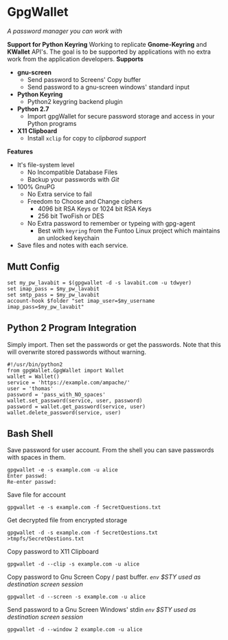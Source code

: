 GpgWallet
==========
*A password manager you can work with*


**Support for Python Keyring** Working to replicate **Gnome-Keyring** and **KWallet** API's. The goal is to be supported by applications with no extra work from the application developers.
**Supports**
  - **gnu-screen**
    - Send password to Screens' Copy buffer
    - Send password to a gnu-screen windows' standard input
  - **Python Keyring**
    - Python2 keygring backend plugin
  - **Python 2.7**
    - Import gpgWallet for secure password storage and access in your Python programs
  - **X11 Clipboard**
    - Install `xclip` for copy to *clipbarod support*

**Features**
- It's file-system level
  - No Incompatible Database Files
  - Backup your passwords with _Git_
- 100% GnuPG
  - No Extra service to fail
  - Freedom to Choose and Change ciphers
    - 4096 bit RSA Keys or 1024 bit RSA Keys
    - 256 bit TwoFish or DES
  - No Extra password to remember or typeing with gpg-agent
    - Best with `keyring` from the Funtoo Linux project which maintains an unlocked keychain
- Save files and notes with each service.


Mutt Config
-----------


    set my_pw_lavabit = $(gpgwallet -d -s lavabit.com -u tdwyer)
    set imap_pass = $my_pw_lavabit
    set smtp_pass = $my_pw_lavabit
    account-hook $folder "set imap_user=$my_username imap_pass=$my_pw_lavabit"


Python 2 Program Integration
----------------------------


Simply import. Then set the passwords or get the passwords. Note that this will overwrite stored passwords without warning.

    #!/usr/bin/python2
    from gpgWallet.GpgWallet import Wallet
    wallet = Wallet()
    service = 'https://example.com/ampache/'
    user = 'thomas'
    password = 'pass_with_NO_spaces'
    wallet.set_password(service, user, password)
    password = wallet.get_password(service, user)
    wallet.delete_password(service, user)


Bash Shell
----------


Save password for user account. From the shell you can save passwords with spaces in them.

    gpgwallet -e -s example.com -u alice
    Enter passwd:
    Re-enter passwd:

Save file for account

    gpgwallet -e -s example.com -f SecretQuestions.txt

Get decrypted file from encrypted storage

    gpgwallet -d -s example.com -f SecretQestions.txt >tmpfs/SecretQestions.txt

Copy password to X11 Clipboard

    gpgwallet -d --clip -s example.com -u alice

Copy password to Gnu Screen Copy / past buffer. *`env` $STY used as destination screen session*

    gpgwallet -d --screen -s example.com -u alice

Send password to a Gnu Screen Windows' stdin *`env` $STY used as destination screen session*

    gpgwallet -d --window 2 example.com -u alice


